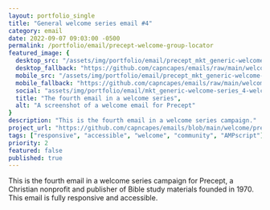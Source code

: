 ```yaml
---
layout: portfolio_single
title: "General welcome series email #4"
category: email
date: 2022-09-07 09:03:00 -0500
permalink: /portfolio/email/precept-welcome-group-locator
featured_image: {
  desktop_src: "/assets/img/portfolio/email/precept_mkt_generic-welcome-series_4-group-locator__journey_680.webp",
  desktop_fallback: "https://github.com/capncapes/emails/raw/main/welcome/assets/precept_mkt_generic-welcome-series_4-group-locator__journey_680.jpeg",
  mobile_src: "/assets/img/portfolio/email/precept_mkt_generic-welcome-series_4-group-locator__journey_340.webp",
  mobile_fallback: "https://github.com/capncapes/emails/raw/main/welcome/assets/precept_mkt_generic-welcome-series_4-group-locator__journey_340.jpeg",
  social: "assets/img/portfolio/email/mkt_generic-welcome-series_4-welcome__journey_1200x630.jpeg",
  title: "The fourth email in a welcome series",
  alt: "A screenshot of a welcome email for Precept"
}
description: "This is the fourth email in a welcome series campaign."
project_url: "https://github.com/capncapes/emails/blob/main/welcome/precept_mkt_generic-welcome-series_4-group-locator__journey.html"
tags: ["responsive", "accessible", "welcome", "community", "AMPscript"]
priority: 2
featured: false
published: true
---
```


This is the fourth email in a welcome series campaign for Precept, a Christian nonprofit and publisher of Bible study materials founded in 1970. This email is fully responsive and accessible.